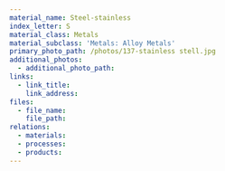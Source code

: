 ```yaml
---
material_name: Steel-stainless
index_letter: S
material_class: Metals
material_subclass: 'Metals: Alloy Metals'
primary_photo_path: /photos/137-stainless stell.jpg
additional_photos:
  - additional_photo_path:
links:
  - link_title:
    link_address:
files:
  - file_name:
    file_path:
relations:
  - materials:
  - processes:
  - products:
---
```



